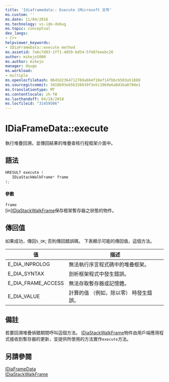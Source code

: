 ```yaml
---
title: 'Idiaframedata:: Execute |Microsoft 文件'
ms.custom: ''
ms.date: 11/04/2016
ms.technology: vs-ide-debug
ms.topic: conceptual
dev_langs:
- C++
helpviewer_keywords:
- IDiaFrameData::execute method
ms.assetid: 7a6c7d03-1ff1-4059-bd54-5f407eeebc26
author: mikejo5000
ms.author: mikejo
manager: douge
ms.workload:
- multiple
ms.openlocfilehash: 0645d2364712769a6b4f18ef14fbbcb503a51888
ms.sourcegitcommit: 3d10b93eb5b326639f3e5c19b9e6a8d1ba078de1
ms.translationtype: MT
ms.contentlocale: zh-TW
ms.lasthandoff: 04/18/2018
ms.locfileid: "31459506"
---
```

# <a name="idiaframedataexecute"></a>IDiaFrameData::execute
執行堆疊回溯，並傳回結果的堆疊查核行程框架介面中。  
  
## <a name="syntax"></a>語法  
  
```C++  
HRESULT execute (   
   IDiaStackWalkFrame* frame  
);  
```  
  
#### <a name="parameters"></a>參數  
 `frame`  
 [in][IDiaStackWalkFrame](../../debugger/debug-interface-access/idiastackwalkframe.md)保存框架暫存器之狀態的物件。  
  
## <a name="return-value"></a>傳回值  
 如果成功，傳回`S_OK`; 否則傳回錯誤碼。 下表顯示可能的傳回值，這個方法。  
  
|值|描述|  
|-----------|-----------------|  
|E_DIA_INPROLOG|無法執行序言程式碼中的堆疊框架。|  
|E_DIA_SYNTAX|剖析框架程式中發生錯誤。|  
|E_DIA_FRAME_ACCESS|無法存取暫存器或記憶體。|  
|E_DIA_VALUE|計算的值 （例如，除以零） 時發生錯誤。|  
  
## <a name="remarks"></a>備註  
 若要回溯堆疊偵錯期間呼叫這個方法。 [IDiaStackWalkFrame](../../debugger/debug-interface-access/idiastackwalkframe.md)物件由用戶端應用程式接收到暫存器的更新，並提供所使用的方法實作`execute`方法。  
  
## <a name="see-also"></a>另請參閱  
 [IDiaFrameData](../../debugger/debug-interface-access/idiaframedata.md)   
 [IDiaStackWalkFrame](../../debugger/debug-interface-access/idiastackwalkframe.md)